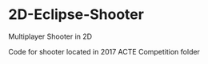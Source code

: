 # 2D-Eclipse-Shooter
Multiplayer Shooter in 2D

Code for shooter located in 2017 ACTE Competition folder
